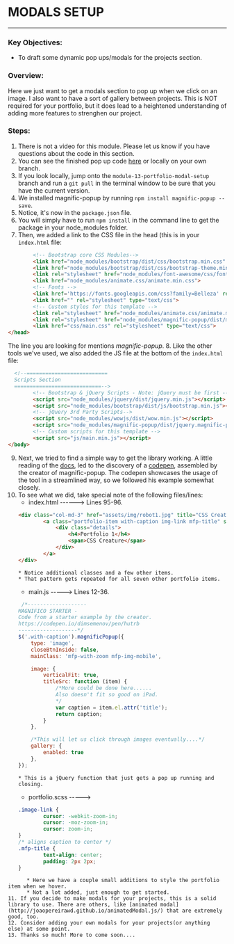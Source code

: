 # MODALS SETUP
---

### Key Objectives:
* To draft some dynamic pop ups/modals for the projects section.

### Overview:
Here we just want to get a modals section to pop up when we click on an image. I also want to have a sort of gallery between projects. This is NOT required for your portfolio, but it does lead to a heightened understanding of adding more features to strenghen our project.

### Steps:
1. There is not a video for this module. Please let us know if you have questions about the code in this section.
2. You can see the finished pop up code [here](https://github.com/ElevenfiftyAcademy/JavaScript-151-PortfolioStarter/tree/module-13-portfolio-modal-setup) or locally on your own branch.
3. If you look locally, jump onto the `module-13-portfolio-modal-setup` branch and run a `git pull` in the terminal window to be sure that you have the current version.
4. We installed magnific-popup by running `npm install magnific-popup --save`.
5. Notice, it's now in the `package.json` file.
6. You will simply have to run `npm install` in the command line to get the package in your node_modules folder.
7. Then, we added a link to the CSS file in the head (this is in your `index.html` file:
```html
        <!-- Bootstrap core CSS Modules-->
        <link href="node_modules/bootstrap/dist/css/bootstrap.min.css" rel="stylesheet">
        <link href="node_modules/bootstrap/dist/css/bootstrap-theme.min.css" rel="stylesheet">
        <link rel="stylesheet" href="node_modules/font-awesome/css/font-awesome.min.css">
        <link href="node_modules/animate.css/animate.min.css">
        <!-- Fonts -->
        <link href='https://fonts.googleapis.com/css?family=Belleza' rel='stylesheet'>
        <link href="" rel="stylesheet" type="text/css">
        <!-- Custom styles for this template -->
        <link rel="stylesheet" href="node_modules/animate.css/animate.min.css">
        <link rel="stylesheet" href="node_modules/magnific-popup/dist/magnific-popup.css">
        <link href="css/main.css" rel="stylesheet" type="text/css">
</head>
```
The line you are looking for mentions *magnific-popup*.
8. Like the other tools we've used, we also added the JS file at the bottom of the `index.html` file:
```html
  <!--==========================
  Scripts Section
  ============================-->
        <!-- Bootstrap & jQuery Scripts - Note: jQuery must be first -->
        <script src="node_modules/jquery/dist/jquery.min.js"></script>
        <script src="node_modules/bootstrap/dist/js/bootstrap.min.js"></script>
        <!-- jQuery 3rd Party Scripts-->
        <script src="node_modules/wowjs/dist/wow.min.js"></script>
        <script src="node_modules/magnific-popup/dist/jquery.magnific-popup.min.js"></script>
        <!-- Custom scripts for this template -->
        <script src="js/main.min.js"></script>
</body>
```
9. Next, we tried to find a simple way to get the library working. A little reading of the [docs](http://dimsemenov.com/plugins/magnific-popup/), led to the discovery of a [codepen](https://codepen.io/dimsemenov/pen/hutrb), assembled by the creator of magnific-popup. The codepen showcases the usage of the tool in a streamlined way, so we followed his example somewhat closely.
10. To see what we did, take special note of the following files/lines:
    * index.html ------> Lines 95-96.
    ```html
    <div class="col-md-3" href="assets/img/robot1.jpg" title="CSS Creature">
            <a class="portfolio-item with-caption img-link mfp-title" style="background-image: url(assets/img/badge-blue.png);" href="assets/img/robot1.jpg" title="CSS Work">
                <div class="details">
                    <h4>Portfolio 1</h4>
                    <span>CSS Creature</span>
                </div>
            </a>
    </div>
    ```
        * Notice additional classes and a few other items.
        * That pattern gets repeated for all seven other portfolio items.
    * main.js -----> Lines 12-36.
    ```js
     /*-------------------
    MAGNIFICO STARTER - 
    Code from a starter example by the creator. 
    https://codepen.io/dimsemenov/pen/hutrb
    -------------------*/
    $('.with-caption').magnificPopup({
        type: 'image',
        closeBtnInside: false,
        mainClass: 'mfp-with-zoom mfp-img-mobile',

        image: {
            verticalFit: true,
            titleSrc: function (item) {
                /*More could be done here......
                Also doesn't fit so good on iPad.
                */
                var caption = item.el.attr('title');
                return caption;
            }
        },

        /*This will let us click through images eventually....*/
        gallery: {
            enabled: true
        },
    });
    ```
        * This is a jQuery function that just gets a pop up running and closing.
    * portfolio.scss ----->
    ```css
    .image-link {
            cursor: -webkit-zoom-in;
            cursor: -moz-zoom-in;
            cursor: zoom-in;
    }
    /* aligns caption to center */
    .mfp-title {
            text-align: center;
            padding: 2px 2px;
    }
  ```
        * Here we have a couple small additions to style the portfolio item when we hover.
        * Not a lot added, just enough to get started.
11. If you decide to make modals for your projects, this is a solid library to use. There are others, like [animated modal](http://joaopereirawd.github.io/animatedModal.js/) that are extremely good, too.
12. Consider adding your own modals for your projects(or anything else) at some point.
13. Thanks so much! More to come soon....
